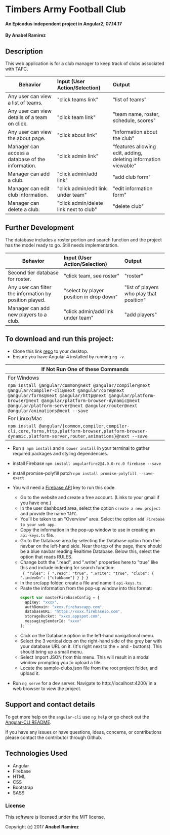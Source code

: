 # Timbers Army Football Club

#### An Epicodus independent project in Angular2, 07.14.17

#### **By Anabel Ramirez**

## Description

This web application is for a club manager to keep track of clubs associated with TAFC.

|Behavior| Input (User Action/Selection) |Output|
|---|:---|:---|
|Any user can view a list of teams.  | "click teams link"|"list of teams"|
|Any user can view details of a team on click.  | "click team link"|"team name, roster, schedule, scores"|
|Any user can view the about page.  | "click about link"|"information about the club"|
|Manager can access a database of the information.  | "click admin link"|"features allowing edit, adding, deleting information viewable"|
|Manager can add a club.  | "click admin/add link"|"add club form"|
|Manager can edit club information.  | "click admin/edit link under team"|"edit information form"|
|Manager can delete a club.  | "click admin/delete link next to club"|"delete club"|

## Further Development
The database includes a roster portion and search function and the project has the model ready to go. Still needs implementation.

|Behavior| Input (User Action/Selection) |Output|
|---|:---|:---|
|Second tier database for roster.|"click team, see roster"|"roster"|
|Any user can filter the information by position played.  | "select by player position in drop down"|"list of players who play that position"|
|Manager can add new players to a club. | "click admin/add link under team"|"add players"|


## To download and run this project:
- Clone this link  [repo](https://github.com/AnabelGR/club-manager.git) to your desktop.
- Ensure you have Angular 4 installed by running `ng -v`.

| If Not Run One of these Commands |
| --- |
| For Windows |
|`npm install @angular/common@next @angular/compiler@next @angular/compiler-cli@next @angular/core@next @angular/forms@next @angular/http@next @angular/platform-browser@next @angular/platform-browser-dynamic@next @angular/platform-server@next @angular/router@next @angular/animations@next --save` |
| For Linux/Mac |
|`npm install @angular/{common,compiler,compiler-cli,core,forms,http,platform-browser,platform-browser-dynamic,platform-server,router,animations}@next --save` |

- Run `$ npm install` and `$ bower install` in your terminal to gather required packages and styling dependencies.
- install Firebase `npm install angularfire2@4.0.0-rc.0 firebase --save`
- install promise-polyfill patch `npm install promise-polyfill --save-exact`
- You will need a [Firebase API](https://firebase.google.com/) key to run this code.
    - Go to the website and create a free account. (Links to your gmail if you have one.)
    - In the user dashboard area, select the option `create a new project` and provide the name `TAFC`.
    - You'll be taken to an "Overview" area. Select the option `add Firebase to your web app`.
    - Copy the information in the pop-up window to use in creating an `api-keys.ts` file.
    - Go to the Database area by selecting the Database option from the navbar on the left-hand side. Near the top of the page, there should be a blue navbar reading Realtime Database. Below this, select the option that reads RULES.
    - Change both the ".read", and ".write" properties here to "true" like this and include indexing for search function:<br> `
    {
  "rules": {
    ".read": "true",
    ".write": "true",
    "clubs": {
    ".indexOn": ["clubName"]
    }
  }
}`
    - In the src/app folder, create a file and name it `api-keys.ts`.
    - Paste the information from the pop-up window into this format:
        ```typescript
        export var masterFirebaseConfig = {
          apiKey: "xxxx",
          authDomain: "xxxx.firebaseapp.com",
          databaseURL: "https://xxxx.firebaseio.com",
          storageBucket: "xxxx.appspot.com",
          messagingSenderId: "xxxx"
        };```
    - Click on the Database option in the left-hand navigational menu.
    - Select the 3 vertical dots on the right-hand side of the grey bar with your database URL on it. (It's right next to the + and - buttons). This should bring up a small menu.
    - Select Import JSON from this menu. This will result in a modal window prompting you to upload a file.
    - Locate the sample-clubs.json file from the root project folder, and upload it.

- Run `ng serve` for a dev server. Navigate to http://localhost:4200/ in a web browser to view the project.

## Support and contact details
To get more help on the `angular-cli` use `ng help` or go check out the [Angular-CLI README](https://github.com/angular/angular-cli/blob/master/README.md).

If you have any issues or have questions, ideas, concerns, or contributions please contact the contributor through Github.

## Technologies Used
* Angular
* Firebase
* HTML
* CSS
* Bootstrap
* SASS

### License
This software is licensed under the MIT license.

Copyright (c) 2017 **Anabel Ramirez**
